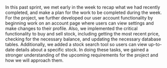 In this past sprint, we met early in the week to recap what we had recently completed, and make a plan for the work to be completed during the week. For the project, we further developed our user account functionality by beginning work on an account page where users can view settings and make changes to their profile. Also, we implemented the critical functionality to buy and sell stock, including getting the most recent price, checking for the necessary balance, and updating the necessary database tables. Additionally, we added a stock search tool so users can view up-to-date details about a specific stock. In doing these tasks, we gained a stronger understanding of the upcoming requirements for the project and how we will approach them.